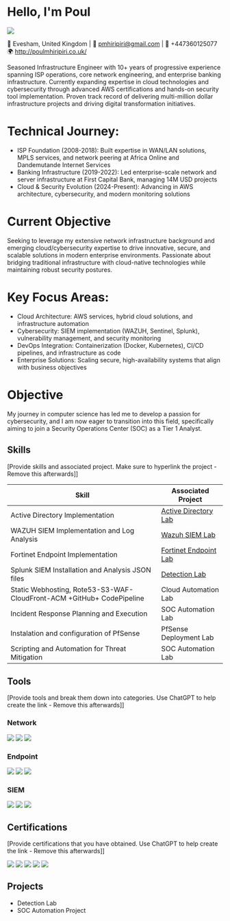 # Hello, I'm Poul
<a href="https://linkedin.com"><img src="https://img.shields.io/badge/-LinkedIn-0072b1?&style=for-the-badge&logo=linkedin&logoColor=white" /></a>

📍 Evesham, United Kingdom | 📧 pmhiripiri@gmail.com | 📱 +447360125077   🌍 http://poulmhiripiri.co.uk/

Seasoned Infrastructure Engineer with 10+ years of progressive experience spanning ISP operations, core network engineering, and enterprise banking infrastructure. Currently expanding expertise in cloud technologies and cybersecurity through advanced AWS certifications and hands-on security tool implementation. Proven track record of delivering multi-million dollar infrastructure projects and driving digital transformation initiatives.

# Technical Journey:

- ISP Foundation (2008-2018): Built expertise in WAN/LAN solutions, MPLS services, and network peering at Africa Online and Dandemutande Internet Services
- Banking Infrastructure (2019-2022): Led enterprise-scale network and server infrastructure at First Capital Bank, managing 14M USD projects
- Cloud & Security Evolution (2024-Present): Advancing in AWS architecture, cybersecurity, and modern monitoring solutions

# Current Objective
Seeking to leverage my extensive network infrastructure background and emerging cloud/cybersecurity expertise to drive innovative, secure, and scalable solutions in modern enterprise environments. Passionate about bridging traditional infrastructure with cloud-native technologies while maintaining robust security postures.

# Key Focus Areas:

 - Cloud Architecture: AWS services, hybrid cloud solutions, and infrastructure automation
 - Cybersecurity: SIEM implementation (WAZUH, Sentinel, Splunk), vulnerability management, and security monitoring
 - DevOps Integration: Containerization (Docker, Kubernetes), CI/CD pipelines, and infrastructure as code
 - Enterprise Solutions: Scaling secure, high-availability systems that align with business objectives

# Objective

My journey in computer science has led me to develop a passion for cybersecurity, and I am now eager to transition into this field, specifically aiming to join a Security Operations Center (SOC) as a Tier 1 Analyst.

## Skills
[Provide skills and associated project. Make sure to hyperlink the project - Remove this afterwards]]

| Skill                                         | Associated Project         |
|-----------------------------------------------|----------------------------|
| Active Directory Implementation               | <a href="https://github.com/poulmhiripiri/AD-Implememtation">Active Directory Lab</a>|
| WAZUH SIEM Implementation and Log Analysis          | <a href="https://github.com/poulmhiripiri/Wazuh-SIEM-LAB/tree/main">Wazuh SIEM Lab</a>|
| Fortinet Endpoint Implementation         | <a href="https://github.com/poulmhiripiri/Fortinet-Endpoint-Implementation">Fortinet Endpoint Lab</a>|
| Splunk SIEM Installation and Analysis JSON files  | <a href="https://google.com">Detection Lab</a>|
| Static Webhosting, Rote53-S3-WAF-CloudFront-ACM +GitHub+ CodePipeline         | Cloud Automation Lab|
| Incident Response Planning and Execution      | SOC Automation Lab|
| Instalation and configuration of PfSense      | PfSense Deployment Lab|
| Scripting and Automation for Threat Mitigation | SOC Automation Lab|

## Tools
[Provide tools and break them down into categories. Use ChatGPT to help create the link - Remove this afterwards]]

### Network
<div>
    <img src="https://img.shields.io/badge/-Wireshark-1679A7?&style=for-the-badge&logo=Wireshark&logoColor=white" />
    <img src="https://img.shields.io/badge/-Suricata-EF3B2D?&style=for-the-badge&logo=Suricata&logoColor=white" />
    <img src="https://img.shields.io/badge/-Zeek-777BB4?&style=for-the-badge&logo=Zeek&logoColor=white" />
</div>

### Endpoint
<div>
    <img src="https://img.shields.io/badge/-Fortinet_Endpoint-E10000?&style=for-the-badge&logo=Fortinet&logoColor=white" />
    <img src="https://img.shields.io/badge/-Microsoft_Defender_for_Endpoint-00A4EF?&style=for-the-badge&logo=Microsoft&logoColor=white" />
    <img src="https://img.shields.io/badge/-Velociraptor-4B275F?&style=for-the-badge&logo=Velociraptor&logoColor=white" />
</div>

### SIEM
<div>
    <img src="https://img.shields.io/badge/-Wazuh-005C99?&style=for-the-badge&logo=Wazuh&logoColor=white" />
    <img src="https://img.shields.io/badge/-Splunk-000000?&style=for-the-badge&logo=Splunk&logoColor=white" />
    <img src="https://img.shields.io/badge/-Microsoft_Sentinel-0078D4?&style=for-the-badge&logo=Microsoft&logoColor=white" />
    
</div>

## Certifications
[Provide certifications that you have obtained. Use ChatGPT to help create the link - Remove this afterwards]]
<div>
<img src="https://img.shields.io/badge/-CC_(ISC2)-003858?&style=for-the-badge&logo=ISC2&logoColor=white" />
<img src="https://img.shields.io/badge/-ITIL_v4-532D8F?&style=for-the-badge&logo=Axelos&logoColor=white" />
<img src="https://img.shields.io/badge/-Cisco_CyberOps-1BA0D7?&style=for-the-badge&logo=Cisco&logoColor=white" />
<img src="https://img.shields.io/badge/-Cybersecurity_Essentials-1BA0D7?&style=for-the-badge&logo=Cisco&logoColor=white" />
<img src="https://img.shields.io/badge/-Fundamentals_in_Cybersecurity-E10000?&style=for-the-badge&logo=Fortinet&logoColor=white" />

</div>

## Projects
- Detection Lab
- SOC Automation Project
